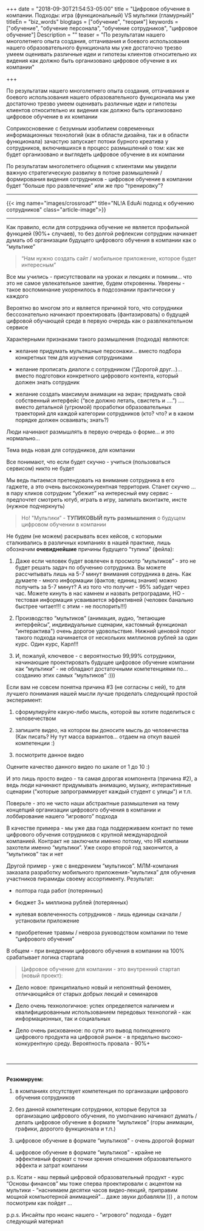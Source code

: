+++
date = "2018-09-30T21:54:53-05:00"
title = "Цифровое обучение в компании. Подходы: игра (функциональный) VS мультики (гламурный)"
titleEn = "biz_words"
blogtags = ["обучение", "теория"]
keywords = ["обучение", "обучение персонала", "обучение сотрудников", "цифровое обучение"]
Description = ""
teaser = "По результатам нашего многолетнего опыта создания, оттачивания и боевого использования нашего образовательного функционала мы уже достаточно трезво умеем оценивать различные идеи и гипотезы клиентов относительно их видения как должно быть организовано цифровое обучение в их компании"

+++

По результатам нашего многолетнего опыта создания, оттачивания и боевого использования нашего образовательного функционала мы уже достаточно трезво умеем оценивать различные идеи и гипотезы клиентов относительно их видения как должно быть организовано цифровое обучение в их компании

Соприкосновение с безумным изобилием современных информационных технологий (как в области дизайна, так и в области функционала) зачастую запускает потоки бурного креатива у сотрудников, включившихся в процесс размышлений о том: как же будет организовано и выглядеть цифровое обучение в их компании

По результатам многолетнего общения с клиентами мы увидели важную стратегическую развилку в потоке размышлений / формирования видения сотрудников - цифровое обучение в компании будет “больше про развлечение” или же про “тренировку”?

<hr>
{{< img name="images/crossroad*" title="NL!A EduAi подход к обучению сотрудников" class="article-image">}}
<hr>

Как правило, если для сотрудника обучение не является профильной функцией (90%+ случаев), то без долгой рефлексии сотрудник начинает думать об организации будущего цифрового обучения в компании как о “мультике”

<blockquote>“Нам нужно создать сайт / мобильное приложение, которое будет интересным”</blockquote>

Все мы учились - присутствовали на уроках и лекциях и помним… что это не самое увлекательное занятие, будем откровенны. Уверены - такое воспоминание укоренилось в подсознании практически у каждого

Вероятно во многом это и является причиной того, что сотрудники бессознательно начинают проектировать (фантазировать) о будущей цифровой обучающей среде в первую очередь как о развлекательном сервисе

Характерными признаками такого размышления (подхода) являются:

- желание придумать мультяшные персонажи… вместо подбора конкретных тем для изучения сотрудниками

- желание прописать диалоги с сотрудником (“Дорогой друг...)... вместо подготовки конкретного цифрового контента, который должен знать сотрудник

- желание создать максимум анимации на экран; придумать свой собственный интерфейс (“все должно летать, свистеть и ….”) .... вместо детальной (угрюмой) проработки образовательных траекторий для каждой категории сотрудников (кто? что? и в каком порядке должен осваивать; знать?)

Люди начинают размышлять в первую очередь о форме… и это нормально…

Тема ведь новая для сотрудников, для компании

Все понимают, что если будет скучно - учиться (пользоваться сервисом) никто не будет

Мы ведь пытаемся претендовать на внимание сотрудника в его гаджете, а это очень высококонкурентная территория. Станет скучно … в пару кликов сотрудник “убежит” на интересный ему сервис - предпочтет смотреть ютуб, играть в игру, залипать вконтакте, инсте (нужное подчеркнуть)

<blockquote>Но! "Мультики” - <b>ТУПИКОВЫЙ путь размышления</b> о будущем цифровом обучении в компании</blockquote>

Не будем (не можем) раскрывать всех кейсов, с которыми сталкивались в различных компаниях в нашей практике, лишь обозначим <b>очевиднейшие</b> причины будущего “тупика” (фейла):

1. Даже если человек будет вовлечен в просмотр “мультиков” - это не будет решать задач по обучению сотрудника. Вы можете рассчитывать лишь на 5-7 минут внимания сотрудника в день. Как думаете - много информации (фактов; единиц знания) можно получить за 5-7 минут? А из того что получит -  95% забудет через час. Можете кинуть в нас камнем и назвать ретроградами, НО - тестовая информация усваивается эффективней (человек банально быстрее читает!!! с этим - не поспорить!!!)

2. Производство “мультиков” (анимация, аудио, “летающие интерфейсы”, индивидуальные сценарии, кастомный функционал "интерактива") очень дорогое удовольствие. Нижний ценовой порог такого подхода начинается от нескольких миллионов рублей за один курс. Один курс, Карл!!!

3. И, пожалуй, ключевое - с вероятностью 99,99% сотрудники, начинающие проектировать будущее цифровое обучение компании как “мультики” - не обладают достаточными компетенциями по… созданию этих самых “мультиков” :)))

Если вам не совсем понятна причина #3 (не согласны с ней), то для лучшего понимания нашей мысли лучше проделать следующий простой эксперимент:

1. сформулируйте какую-либо мысль, которой вы хотите поделиться с человечеством

2. запишите видео, на котором вы доносите мысль до человечества (Как писать? Ну тут масса вариантов... отдаем на откуп вашей компетенции :)

3. посмотрите данное видео

Оцените качество данного видео по шкале от 1 до 10 :)

И это лишь просто видео - та самая дорогая компонента (причина #2), а ведь люди начинают придумывать анимацию, музыку, интерактивные сценарии ("которые запрограммирует каждый студент с улицы") и т.п.

Поверьте - это не чисто наши абстрактные размышления на тему концепций организации цифрового обучения в компании и лоббирование нашего “игрового” подхода

В качестве примера - мы уже два года поддерживаем контакт по теме цифрового обучения сотрудников с крупной международной компанией. Контракт не заключили именно потому, что HR компании захотели именно “мультики”. Уже скоро второй год закончится, а “мультиков” так и нет

Другой пример - уже с внедрением “мультиков”. МЛМ-компания заказала разработку мобильного приложения-”мультика” для обучения участников пирамиды своему ассортименту. Результат:

- полтора года работ (потерянных)

- бюджет 3+ миллиона рублей (потерянных)

- нулевая вовлеченность сотрудников - лишь единицы скачали / установили приложение

- приобретение травмы / невроза руководством компании по теме “цифрового обучения”

В общем - при внедрении цифрового обучения в компании на 100% срабатывает логика стартапа

<blockquote>Цифровое обучение для компании - это внутренний стартап (новый проект):</blockquote>

- Дело новое: принципиально новый и непонятный феномен, отличающийся от старых добрых лекций и семинаров

- Дело очень технологичное: успех определяется наличием и квалифицированным использованием передовых технологий - как информационных, так и социальных

- Дело очень рискованное: по сути это вывод полноценного цифрового продукта на цифровой рынок - в предельно высоко-конкурентную среду. Вероятность провала - 90%+

<br><hr>
<br>
<b>Резюмируем:</b>

1. в компаниях отсутствует компетенция по организации цифрового обучения сотрудников

2. без данной компетенции сотрудники, которые берутся за организацию цифрового обучения, по умолчанию начинают думать / делать цифровое обучение в формате “мультиков” (горы анимации, графики, дорогого функционала и т.п.)

3. цифровое обучение в формате “мультиков” - очень дорогой формат

4. цифровое обучение в формате “мультиков” - крайне не эффективный формат с точки зрения отношения образовательного эффекта и затрат компании

p.s. Ксати - наш первый цифровой образовательный продукт - курс “Основы финансов” мы тоже сперва проектировали с акцентом на мультики - “наснимаем десятки часов видео-лекций, приправим мощной компьютерной анимацией"… даже звуки добавляли ))) , а потом посмотрим как пойдет ...

p.p.s. Инсайты про нюанс нашего - "игрового" подхода - будет следующий материал

